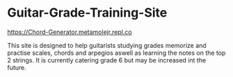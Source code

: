 # Guitar-Grade-Training-Site
https://Chord-Generator.metamolejr.repl.co

This site is designed to help guitarists studying grades memorize and practise scales, chords and arpegios aswell as learning the notes on the top 2 strings. It is currently catering grade 6 but may be increased int the future.
